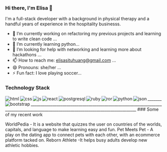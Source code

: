 ### Hi there, I'm Elisa 👋

I'm a full-stack developer with a background in physical therapy and a handful years of experience in the hospitality businesss.

- 🔭 I’m currently working on refactoring my previous projects and learning to write clean code ...
- 🌱 I’m currently learning python...
- 🤔 I’m looking for help with networking and learning more about hackathons ...
- 📫 How to reach me: elisasituhuang@gmail.com ...
- 😄 Pronouns: she/her ...
- ⚡ Fun fact: I love playing soccer...

### Technology Stack 
<img align="left" alt="html" src="https://img.shields.io/badge/HTML5-E34F26?style=for-the-badge&logo=html5&logoColor=white" />
<img align="left" alt="css" src="https://img.shields.io/badge/CSS3-1572B6?style=for-the-badge&logo=css3&logoColor=white" />
<img align="left" alt="js" src="https://img.shields.io/badge/JavaScript-323330?style=for-the-badge&logo=javascript&logoColor=F7DF1E" />
<img align="left" alt="react" src="https://img.shields.io/badge/React-20232A?style=for-the-badge&logo=react&logoColor=61DAFB" />
<img align="left" alt="postgresql" src="https://img.shields.io/badge/PostgreSQL-316192?style=for-the-badge&logo=postgresql&logoColor=white" />
<img align="left" alt="ruby" src="https://img.shields.io/badge/Ruby-CC342D?style=for-the-badge&logo=ruby&logoColor=white" />
<img align="left" alt="ror" src="https://img.shields.io/badge/Ruby_on_Rails-CC0000?style=for-the-badge&logo=ruby-on-rails&logoColor=white" />
<img align="left" alt="python" src="https://img.shields.io/badge/Python-FFD43B?style=for-the-badge&logo=python&logoColor=blue" />
<img align="left" alt="json" src="https://img.shields.io/badge/json-5E5C5C?style=for-the-badge&logo=json&logoColor=white" />
<img align="left" alt="bootstrap" src="https://img.shields.io/badge/Bootstrap-563D7C?style=for-the-badge&logo=bootstrap&logoColor=white" />
___________________________________________________________________________________________________________________________________________
### Some of my recent work

WorldPedia - It is a website that quizzes the user  on countries of the worlds, capitals, and language to make learning easy and fun.
Pet Meets Pet - A play on the dating app to connect pets with each other, with an ecommerce platform tacked on.
Reborn Athlete -It helps busy adults develop new athletic hobbies.


<!--
**elisash/elisash** is a ✨ _special_ ✨ repository because its `README.md` (this file) appears on your GitHub profile.

Here are some ideas to get you started:

-->
